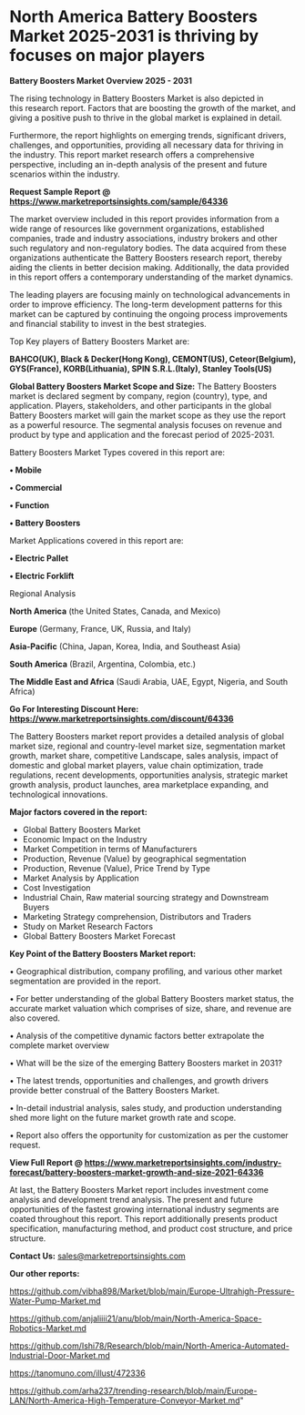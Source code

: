  # North America Battery Boosters Market 2025-2031 is thriving by focuses on major players

<Strong> Battery Boosters Market Overview 2025 - 2031</strong>

The rising technology in Battery Boosters Market is also depicted in this research report. Factors that are boosting the growth of the market, and giving a positive push to thrive in the global market is explained in detail.

Furthermore, the report highlights on emerging trends, significant drivers, challenges, and opportunities, providing all necessary data for thriving in the industry. This report market research offers a comprehensive perspective, including an in-depth analysis of the present and future scenarios within the industry.

<strong>Request Sample Report @ <a href=https://www.marketreportsinsights.com/sample/64336>https://www.marketreportsinsights.com/sample/64336</a></strong>

The market overview included in this report provides information from a wide range of resources like government organizations, established companies, trade and industry associations, industry brokers and other such regulatory and non-regulatory bodies. The data acquired from these organizations authenticate the Battery Boosters research report, thereby aiding the clients in better decision making. Additionally, the data provided in this report offers a contemporary understanding of the market dynamics.

The leading players are focusing mainly on technological advancements in order to improve efficiency. The long-term development patterns for this market can be captured by continuing the ongoing process improvements and financial stability to invest in the best strategies.

Top Key players of Battery Boosters Market are:

<strong>BAHCO(UK), Black & Decker(Hong Kong), CEMONT(US), Ceteor(Belgium), GYS(France), KORB(Lithuania), SPIN S.R.L.(Italy), Stanley Tools(US)</strong>

<strong><b>Global Battery Boosters Market Scope and Size:</b></strong>
The Battery Boosters market is declared segment by company, region (country), type, and application. Players, stakeholders, and other participants in the global Battery Boosters market will gain the market scope as they use the report as a powerful resource. The segmental analysis focuses on revenue and product by type and application and the forecast period of 2025-2031.

Battery Boosters Market Types covered in this report are:

<strong>• Mobile

• Commercial

• Function

• Battery Boosters</strong>

Market Applications covered in this report are:

<strong>• Electric Pallet

• Electric Forklift</strong> 

Regional Analysis

<strong>North America</strong> (the United States, Canada, and Mexico)

<strong>Europe</strong> (Germany, France, UK, Russia, and Italy)

<strong>Asia-Pacific</strong> (China, Japan, Korea, India, and Southeast Asia)

<strong>South America</strong> (Brazil, Argentina, Colombia, etc.)

<strong>The Middle East and Africa</strong> (Saudi Arabia, UAE, Egypt, Nigeria, and South Africa)

<strong>Go For Interesting Discount Here: <a href=https://www.marketreportsinsights.com/discount/64336>https://www.marketreportsinsights.com/discount/64336</a></strong>

The Battery Boosters market report provides a detailed analysis of global market size, regional and country-level market size, segmentation market growth, market share, competitive Landscape, sales analysis, impact of domestic and global market players, value chain optimization, trade regulations, recent developments, opportunities analysis, strategic market growth analysis, product launches, area marketplace expanding, and technological innovations.

<strong><b>Major factors covered in the report:</b></strong>
<ul>
  <li>Global Battery Boosters Market </li>
  <li>Economic Impact on the Industry</li>
  <li>Market Competition in terms of Manufacturers</li>
  <li>Production, Revenue (Value) by geographical segmentation</li>
  <li>Production, Revenue (Value), Price Trend by Type</li>
  <li>Market Analysis by Application</li>
  <li>Cost Investigation</li>
  <li>Industrial Chain, Raw material sourcing strategy and Downstream Buyers</li>
  <li>Marketing Strategy comprehension, Distributors and Traders</li>
  <li>Study on Market Research Factors</li>
  <li>Global Battery Boosters Market Forecast</li>
</ul>

<strong><b>Key Point of the Battery Boosters Market report:</b></strong>

• Geographical distribution, company profiling, and various other market segmentation are provided in the report.

• For better understanding of the global Battery Boosters market status, the accurate market valuation which comprises of size, share, and revenue are also covered.

• Analysis of the competitive dynamic factors better extrapolate the complete market overview

• What will be the size of the emerging Battery Boosters market in 2031?

• The latest trends, opportunities and challenges, and growth drivers provide better construal of the Battery Boosters Market.

• In-detail industrial analysis, sales study, and production understanding shed more light on the future market growth rate and scope.

• Report also offers the opportunity for customization as per the customer request.

<strong><b>View Full Report @ <a href=https://www.marketreportsinsights.com/industry-forecast/battery-boosters-market-growth-and-size-2021-64336>https://www.marketreportsinsights.com/industry-forecast/battery-boosters-market-growth-and-size-2021-64336</a></b></strong>


At last, the Battery Boosters Market report includes investment come analysis and development trend analysis. The present and future opportunities of the fastest growing international industry segments are coated throughout this report. This report additionally presents product specification, manufacturing method, and product cost structure, and price structure.

<strong>Contact Us:</strong>
sales@marketreportsinsights.com

<strong>Our other reports:</strong>

<a href=https://github.com/vibha898/Market/blob/main/Europe-Ultrahigh-Pressure-Water-Pump-Market.md>https://github.com/vibha898/Market/blob/main/Europe-Ultrahigh-Pressure-Water-Pump-Market.md</a>

<a href=https://github.com/anjaliiii21/anu/blob/main/North-America-Space-Robotics-Market.md>https://github.com/anjaliiii21/anu/blob/main/North-America-Space-Robotics-Market.md</a>

<a href=https://github.com/Ishi78/Research/blob/main/North-America-Automated-Industrial-Door-Market.md>https://github.com/Ishi78/Research/blob/main/North-America-Automated-Industrial-Door-Market.md</a>

<a href=https://tanomuno.com/illust/472336>https://tanomuno.com/illust/472336</a>

<a href=https://github.com/arha237/trending-research/blob/main/Europe-LAN/North-America-High-Temperature-Conveyor-Market.md>https://github.com/arha237/trending-research/blob/main/Europe-LAN/North-America-High-Temperature-Conveyor-Market.md</a>"
